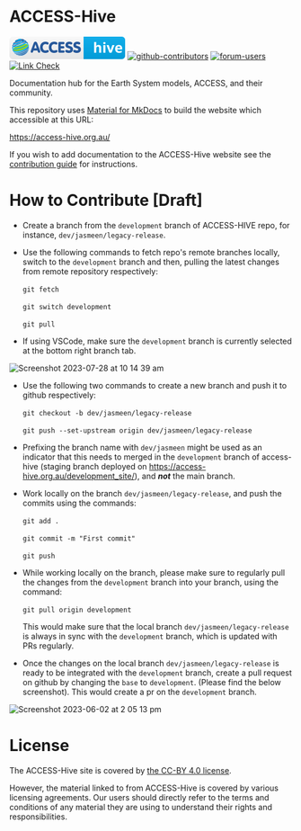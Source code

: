 # ACCESS-Hive
[![ACCESS-Hive Badge](docs/assets/badge.svg)](https://access-hive.org.au/)
[![github-contributors](https://img.shields.io/github/contributors/ACCESS-Hive/access-hive.github.io?color=blue&style=plastic)][github-repo]
[![forum-users](https://img.shields.io/discourse/users?color=blue&label=forum&server=https%3A%2F%2Fforum.access-hive.org.au&style=plastic)][forum]
[![Link Check](https://github.com/ACCESS-Hive/access-hive.github.io/actions/workflows/scheduled_link_check.yml/badge.svg)](https://github.com/ACCESS-Hive/access-hive.github.io/actions/workflows/scheduled_link_check.yml)

Documentation hub for the Earth System models, ACCESS, and their community.

This repository uses [Material for MkDocs](https://squidfunk.github.io/mkdocs-material/) to build the website which accessible at this URL:

https://access-hive.org.au/

If you wish to add documentation to the ACCESS-Hive website see the [contribution guide](https://access-hive.org.au/about/contribute/) for instructions.

# How to Contribute [Draft]
- Create a branch from the `development` branch of ACCESS-HIVE repo, for instance, `dev/jasmeen/legacy-release`. 

- Use the following commands to fetch repo's remote branches locally, switch to the `development` branch and then, pulling the latest changes from remote repository respectively:

    `git fetch`

    `git switch development`

    `git pull`

- If using VSCode, make sure the `development` branch is currently selected at the bottom right branch tab.

![Screenshot 2023-07-28 at 10 14 39 am](https://github.com/ACCESS-Hive/access-hive.github.io/assets/42607679/aa1c5281-2298-41d6-8ac1-adc478d72a58)

- Use the following two commands to create a new branch and push it to github respectively:

    `git checkout -b dev/jasmeen/legacy-release`

    `git push --set-upstream origin dev/jasmeen/legacy-release`

- Prefixing the branch name with `dev/jasmeen` might be used as an indicator that this needs to merged in the `development` branch of access-hive (staging branch deployed on https://access-hive.org.au/development_site/), and _**not**_ the main branch.

- Work locally on the branch `dev/jasmeen/legacy-release`, and push the commits using the commands: 

    `git add .`

    `git commit -m "First commit"`

    `git push`
  
- While working locally on the branch, please make sure to regularly pull the changes from the `development` branch into your branch, using the command:

    `git pull origin development`

  This would make sure that the local branch `dev/jasmeen/legacy-release` is always in sync with the `development` branch, which is updated with PRs regularly. 

- Once the changes on the local branch `dev/jasmeen/legacy-release` is ready to be integrated with the `development` branch, create a pull request on github by changing the `base` to `development`. (Please find the below screenshot). This would create a pr on the `development` branch.

![Screenshot 2023-06-02 at 2 05 13 pm](https://github.com/ACCESS-Hive/access-hive.github.io/assets/42607679/ec141fc9-ee00-4a84-ae5a-081761400765)

# License
The ACCESS-Hive site is covered by [the CC-BY 4.0 license][License].

However, the material linked to from ACCESS-Hive is covered by various licensing agreements. Our users should directly refer to the terms and conditions of any material they are using to understand their rights and responsibilities.

[License]: License.md
[github-repo]: https://github.com/ACCESS-Hive/access-hive.github.io.git
[forum]: https://forum.access-hive.org.au
